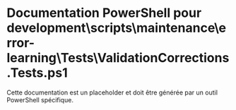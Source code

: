 # Documentation PowerShell pour development\scripts\maintenance\error-learning\Tests\ValidationCorrections.Tests.ps1

Cette documentation est un placeholder et doit être générée par un outil PowerShell spécifique.
